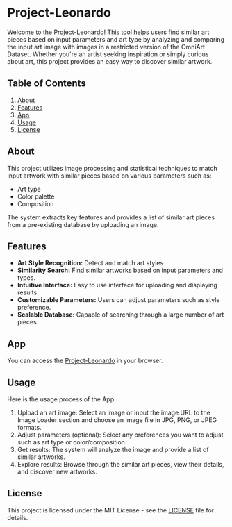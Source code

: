 # Project-Leonardo
Welcome to the Project-Leonardo! This tool helps users find similar art pieces based on input parameters and art type by analyzing and comparing the input art image with images in a restricted version of the OmniArt Dataset. Whether you're an artist seeking inspiration or simply curious about art, this project provides an easy way to discover similar artwork.

## Table of Contents
1. [About](#about)
2. [Features](#features)
3. [App](#app)
4. [Usage](#usage)
5. [License](#license)


## About <a name="about"></a>
This project utilizes image processing and statistical techniques to match input artwork with similar pieces based on various parameters such as:
* Art type 
* Color palette
* Composition

The system extracts key features and provides a list of similar art pieces from a pre-existing database by uploading an image.

## Features <a name="features"></a>
- **Art Style Recognition:** Detect and match art styles 
- **Similarity Search:** Find similar artworks based on input parameters and types.
- **Intuitive Interface:** Easy to use interface for uploading and displaying results.
- **Customizable Parameters:** Users can adjust parameters such as style preference.
- **Scalable Database:** Capable of searching through a large number of art pieces.

## App <a name="app"></a>
You can access the [Project-Leonardo](https://project-leonardo-jypfzgvu8hchvksbwou6h9.streamlit.app/)  in your browser.

## Usage <a name="usage"></a>
Here is the usage process of the App:
1. Upload an art image: Select an image or input the image URL to the Image Loader section and choose an image file in JPG, PNG, or JPEG formats.
2. Adjust parameters (optional): Select any preferences you want to adjust, such as art type or color/composition.
3. Get results: The system will analyze the image and provide a list of similar artworks.
4. Explore results: Browse through the similar art pieces, view their details, and discover new artworks.


## License <a name="license"></a>
This project is licensed under the MIT License - see the [LICENSE](https://github.com/BotanCevik2/Project-Leonardo/blob/main/LICENSE) file for details.
